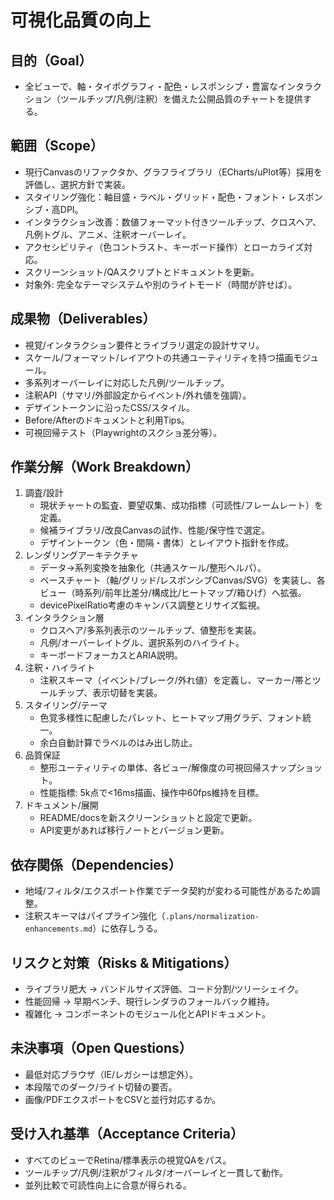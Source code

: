 # 可視化品質の向上

## 目的（Goal）
- 全ビューで、軸・タイポグラフィ・配色・レスポンシブ・豊富なインタラクション（ツールチップ/凡例/注釈）を備えた公開品質のチャートを提供する。

## 範囲（Scope）
- 現行Canvasのリファクタか、グラフライブラリ（ECharts/uPlot等）採用を評価し、選択方針で実装。
- スタイリング強化：軸目盛・ラベル・グリッド・配色・フォント・レスポンシブ・高DPI。
- インタラクション改善：数値フォーマット付きツールチップ、クロスヘア、凡例トグル、アニメ、注釈オーバーレイ。
- アクセシビリティ（色コントラスト、キーボード操作）とローカライズ対応。
- スクリーンショット/QAスクリプトとドキュメントを更新。
- 対象外: 完全なテーマシステムや別のライトモード（時間が許せば）。

## 成果物（Deliverables）
- 視覚/インタラクション要件とライブラリ選定の設計サマリ。
- スケール/フォーマット/レイアウトの共通ユーティリティを持つ描画モジュール。
- 多系列オーバーレイに対応した凡例/ツールチップ。
- 注釈API（サマリ/外部設定からイベント/外れ値を強調）。
- デザイントークンに沿ったCSS/スタイル。
- Before/Afterのドキュメントと利用Tips。
- 可視回帰テスト（Playwrightのスクショ差分等）。

## 作業分解（Work Breakdown）
1. 調査/設計
   - 現状チャートの監査、要望収集、成功指標（可読性/フレームレート）を定義。
   - 候補ライブラリ/改良Canvasの試作、性能/保守性で選定。
   - デザイントークン（色・間隔・書体）とレイアウト指針を作成。
2. レンダリングアーキテクチャ
   - データ→系列変換を抽象化（共通スケール/整形ヘルパ）。
   - ベースチャート（軸/グリッド/レスポンシブCanvas/SVG）を実装し、各ビュー（時系列/前年比差分/構成比/ヒートマップ/箱ひげ）へ拡張。
   - devicePixelRatio考慮のキャンバス調整とリサイズ監視。
3. インタラクション層
   - クロスヘア/多系列表示のツールチップ、値整形を実装。
   - 凡例/オーバーレイトグル、選択系列のハイライト。
   - キーボードフォーカスとARIA説明。
4. 注釈・ハイライト
   - 注釈スキーマ（イベント/ブレーク/外れ値）を定義し、マーカー/帯とツールチップ、表示切替を実装。
5. スタイリング/テーマ
   - 色覚多様性に配慮したパレット、ヒートマップ用グラデ、フォント統一。
   - 余白自動計算でラベルのはみ出し防止。
6. 品質保証
   - 整形ユーティリティの単体、各ビュー/解像度の可視回帰スナップショット。
   - 性能指標: 5k点で<16ms描画、操作中60fps維持を目標。
7. ドキュメント/展開
   - README/docsを新スクリーンショットと設定で更新。
   - API変更があれば移行ノートとバージョン更新。

## 依存関係（Dependencies）
- 地域/フィルタ/エクスポート作業でデータ契約が変わる可能性があるため調整。
- 注釈スキーマはパイプライン強化（`.plans/normalization-enhancements.md`）に依存しうる。

## リスクと対策（Risks & Mitigations）
- ライブラリ肥大 → バンドルサイズ評価、コード分割/ツリーシェイク。
- 性能回帰 → 早期ベンチ、現行レンダラのフォールバック維持。
- 複雑化 → コンポーネントのモジュール化とAPIドキュメント。

## 未決事項（Open Questions）
- 最低対応ブラウザ（IE/レガシーは想定外）。
- 本段階でのダーク/ライト切替の要否。
- 画像/PDFエクスポートをCSVと並行対応するか。

## 受け入れ基準（Acceptance Criteria）
- すべてのビューでRetina/標準表示の視覚QAをパス。
- ツールチップ/凡例/注釈がフィルタ/オーバーレイと一貫して動作。
- 並列比較で可読性向上に合意が得られる。
